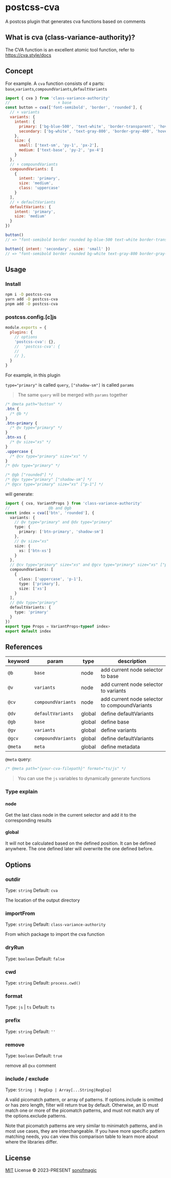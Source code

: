 # postcss-cva

A postcss plugin that generates cva functions based on comments

## What is cva (class-variance-authority)?

The CVA function is an excellent atomic tool function, refer to <https://cva.style/docs>

## Concept

For example. A `cva` function consists of `4` parts: `base`,`variants`,`compoundVariants`,`defaultVariants`

```js
import { cva } from 'class-variance-authority'
//                     ⬇️ base
const button = cva(['font-semibold', 'border', 'rounded'], {
  // ⬇️ variants
  variants: {
    intent: {
      primary: ['bg-blue-500', 'text-white', 'border-transparent', 'hover:bg-blue-600'],
      secondary: ['bg-white', 'text-gray-800', 'border-gray-400', 'hover:bg-gray-100']
    },
    size: {
      small: ['text-sm', 'py-1', 'px-2'],
      medium: ['text-base', 'py-2', 'px-4']
    }
  },
  // ⬇️ compoundVariants
  compoundVariants: [
    {
      intent: 'primary',
      size: 'medium',
      class: 'uppercase'
    }
  ],
  // ⬇️ defaultVariants
  defaultVariants: {
    intent: 'primary',
    size: 'medium'
  }
})

button()
// => "font-semibold border rounded bg-blue-500 text-white border-transparent hover:bg-blue-600 text-base py-2 px-4 uppercase"

button({ intent: 'secondary', size: 'small' })
// => "font-semibold border rounded bg-white text-gray-800 border-gray-400 hover:bg-gray-100 text-sm py-1 px-2"
```

## Usage

### Install

```bash
npm i -D postcss-cva
yarn add -D postcss-cva
pnpm add -D postcss-cva
```

### postcss.config.[c]js

```js
module.exports = {
  plugins: {
    // options
    'postcss-cva': {},
    //  'postcss-cva': {
    //   
    // },
  }
}
```

For example, in this plugin

`type="primary"` is called `query`, `["shadow-sm"]` is called `params`

> The same `query` will be merged with `params` together

<!-- > Note ⚠ ️: If you use `scss`, you can use the `//` below for comment, otherwise please use `/* */` -->

```css
/* @meta path="button" */
.btn {
  /* @b */
}
.btn-primary {
  /* @v type="primary" */
}
.btn-xs {
  /* @v size="xs" */
}
.uppercase {
  /* @cv type="primary" size="xs" */
}
/* @dv type="primary" */

/* @gb ["rounded"] */
/* @gv type="primary" ["shadow-sm"] */
/* @gcv type="primary" size="xs" ["p-1"] */
```

will generate:

```ts
import { cva, VariantProps } from 'class-variance-authority'
//                 @b and @gb
const index = cva(['btn', 'rounded'], {
  variants: {
    // @v type="primary" and @dv type="primary"
    type: {
      primary: ['btn-primary', 'shadow-sm']
    },
    // @v size="xs"
    size: {
      xs: ['btn-xs']
    }
  },
  // @cv type="primary" size="xs" and @gcv type="primary" size="xs" ["p-1"]
  compoundVariants: [
    {
      class: ['uppercase', 'p-1'],
      type: ['primary'],
      size: ['xs']
    }
  ],
  // @dv type="primary"
  defaultVariants: {
    type: 'primary'
  }
})
export type Props = VariantProps<typeof index>
export default index
```

## References

| keyword | param              | type   | description                                   |
| ------- | ------------------ | ------ | --------------------------------------------- |
| `@b`    | `base`             | node   | add current node selector to base             |
| `@v`    | `variants`         | node   | add current node selector to variants         |
| `@cv`   | `compoundVariants` | node   | add current node selector to compoundVariants |
| `@dv`   | `defaultVariants`  | global | define defaultVariants                        |
| `@gb`   | `base`             | global | define base                                   |
| `@gv`   | `variants`         | global | define variants                               |
| `@gcv`  | `compoundVariants` | global | define defaultVariants                        |
| `@meta` | `meta`             | global | define metadata                               |

`@meta` query:

```css
/* @meta path="{your-cva-filepath}" format="ts/js" */
```

> You can use the `js` variables to dynamically generate functions

### Type explain

#### node

Get the last class node in the current selector and add it to the corresponding results

#### global

It will not be calculated based on the defined position. It can be defined anywhere. The one defined later will overwrite the one defined before.

## Options

### outdir

Type: `string`
Default: `cva`

The location of the output directory

### importFrom

Type: `string`
Default: `class-variance-authority`

From which package to import the cva function

### dryRun

Type: `boolean`
Default: `false`

### cwd

Type: `string`
Default: `process.cwd()`

### format

Type: `js` | `ts`
Default: `ts`

### prefix

Type: `string`
Default: `''`

### remove

Type: `boolean`
Default: `true`

remove all `@xx` comment

### include / exclude

Type: `String | RegExp | Array[...String|RegExp]`

A valid picomatch pattern, or array of patterns. If options.include is omitted or has zero length, filter will return true by default. Otherwise, an ID must match one or more of the picomatch patterns, and must not match any of the options.exclude patterns.

Note that picomatch patterns are very similar to minimatch patterns, and in most use cases, they are interchangeable. If you have more specific pattern matching needs, you can view this comparison table to learn more about where the libraries differ.

## License

[MIT](../../LICENSE) License &copy; 2023-PRESENT [sonofmagic](https://github.com/sonofmagic)
